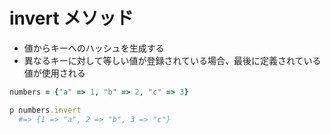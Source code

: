 # invert メソッド
- 値からキーへのハッシュを生成する
- 異なるキーに対して等しい値が登録されている場合、最後に定義されている値が使用される

```ruby
numbers = {"a" => 1, "b" => 2, "c" => 3}

p numbers.invert
  #=> {1 => "a", 2 => "b", 3 => "c"}
```
